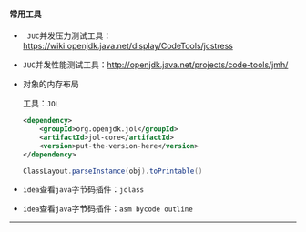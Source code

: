 #### 常用工具

- `	JUC`并发压力测试工具：https://wiki.openjdk.java.net/display/CodeTools/jcstress

- `JUC`并发性能测试工具：http://openjdk.java.net/projects/code-tools/jmh/

- 对象的内存布局

  工具：`JOL`

  ```xml
  <dependency>
      <groupId>org.openjdk.jol</groupId>
      <artifactId>jol-core</artifactId>
      <version>put-the-version-here</version>
  </dependency>
  ```
  
  ```java
  ClassLayout.parseInstance(obj).toPrintable()
  ```
  
- `idea`查看`java`字节码插件：`jclass`

- `idea`查看`java`字节码插件：`asm bycode outline`

------





